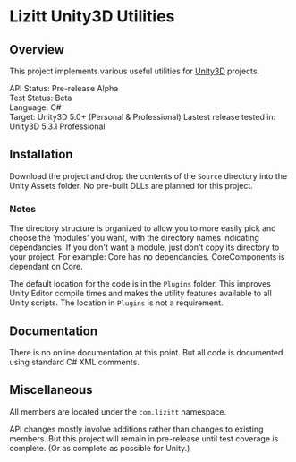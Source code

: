 # Lizitt Unity3D Utilities

## Overview

This project implements various useful utilities for [Unity3D](http://unity3d.com/unity) projects.

API Status: Pre-release Alpha  
Test Status: Beta  
Language: C#  
Target: Unity3D 5.0+ (Personal & Professional)
Lastest release tested in: Unity3D 5.3.1 Professional

## Installation

Download the project and drop the contents of the `Source` directory into the Unity Assets folder.  No pre-built DLLs are planned for this project.

### Notes

The directory structure is organized to allow you to more easily pick and choose the 'modules' you want, with the directory names indicating dependancies.  If you don't want a module, just don't copy its directory to your project.  For example:  Core has no dependancies.  CoreComponents is dependant on Core. 

The default location for the code is in the `Plugins` folder.  This improves Unity Editor compile times and makes the utility features available to all Unity scripts.  The location in `Plugins` is not a requirement.

## Documentation

There is no online documentation at this point.  But all code is documented using standard C# XML comments.

## Miscellaneous

All members are located under the `com.lizitt` namespace.

API changes mostly involve additions rather than changes to existing members.  But this project will remain in pre-release until test coverage is complete.  (Or as complete as possible for Unity.)



